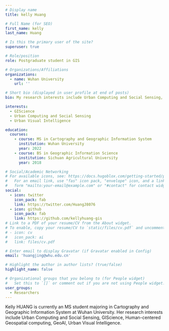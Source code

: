```yaml
---
# Display name
title: kelly Huang

# Full Name (for SEO)
first_name: kelly
last_name: Huang

# Is this the primary user of the site?
superuser: true

# Role/position
role: Postgraduate student in GIS

# Organizations/Affiliations
organizations:
  - name: Wuhan University
    url: ''

# Short bio (displayed in user profile at end of posts)
bio: My research interests include Urban Computing and Social Sensing, GIScience, Human-centered Geospatial computing, GeoAI, Urban Visual Intelligence.

interests:
  - GIScience
  - Urban Computing and Social Sensing
  - Urban Visual Intelligence

education:
  courses:
    - course: MS in Cartography and Geographic Information System
      institution: Wuhan University
      year: 2022
    - course: BS in Geographic Information Science
      institution: Sichuan Agricultural University
      year: 2018

# Social/Academic Networking
# For available icons, see: https://docs.hugoblox.com/getting-started/page-builder/#icons
#   For an email link, use "fas" icon pack, "envelope" icon, and a link in the
#   form "mailto:your-email@example.com" or "#contact" for contact widget.
social:
  - icon: twitter
    icon_pack: fab
    link: https://twitter.com/HuangJ8076
  - icon: github
    icon_pack: fab
    link: https://github.com/kellyhuang-gis
# Link to a PDF of your resume/CV from the About widget.
# To enable, copy your resume/CV to `static/files/cv.pdf` and uncomment the lines below.
# - icon: cv
#   icon_pack: ai
#   link: files/cv.pdf

# Enter email to display Gravatar (if Gravatar enabled in Config)
email: 'huangjing@whu.edu.cn'

# Highlight the author in author lists? (true/false)
highlight_name: false

# Organizational groups that you belong to (for People widget)
#   Set this to `[]` or comment out if you are not using People widget.
user_groups:
  - Researchers
---
```


Kelly HUANG is currently an MS student majoring in Cartography and Geographic Information System at Wuhan University. Her research interests include Urban Computing and Social Sensing, GIScience, Human-centered Geospatial computing, GeoAI, Urban Visual Intelligence. 
